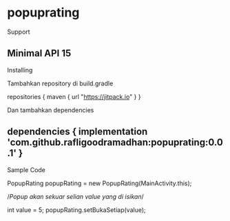 # popuprating

Support

Minimal API 15
------------------------------------------------------------------------------------------------------------------------------
Installing

Tambahkan repository di build.gradle

repositories {
    maven { url "https://jitpack.io" }
}

Dan tambahkan dependencies

dependencies {
    implementation 'com.github.rafligoodramadhan:popuprating:0.0.1'
}
------------------------------------------------------------------------------------------------------------------------------
Sample Code

PopupRating popupRating = new PopupRating(MainActivity.this);

/*Popup akan sekuar selian value yang di isikan*/

int value  = 5;
popupRating.setBukaSetiap(value);
